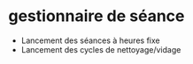 # gestionnaire de séance

- Lancement des séances à heures fixe
- Lancement des cycles de nettoyage/vidage 


